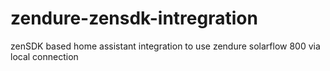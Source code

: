 # zendure-zensdk-intregration
zenSDK based home assistant integration to use zendure solarflow 800 via local connection
